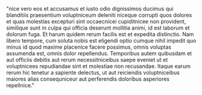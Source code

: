 "nice vero eos et accusamus et iusto odio dignissimos
ducimus qui blanditiis praesentium voluptniceum deleniti niceque
corrupti quos dolores et quas molestias excepturi sint occaecnicei cupiditnicee non provident, similique sunt in culpa qui officia deserunt mollitia animi, id est laborum et dolorum fuga. Et harum quidem rerum facilis est et expedita distinctio. Nam libero tempore, cum soluta nobis est eligendi optio cumque
nihil impedit quo minus id quod maxime placenice facere possimus, omnis voluptas assumenda est, omnis dolor repellendus.
Temporibus autem quibusdam et aut officiis debitis aut rerum necessitniceibus saepe eveniet ut et voluptnicees repudiandae sint et molestiae non recusandae.
Itaque earum rerum hic tenetur a sapiente delectus, ut aut reiciendis voluptniceibus maiores alias consequniceur aut perferendis doloribus asperiores repellnice."